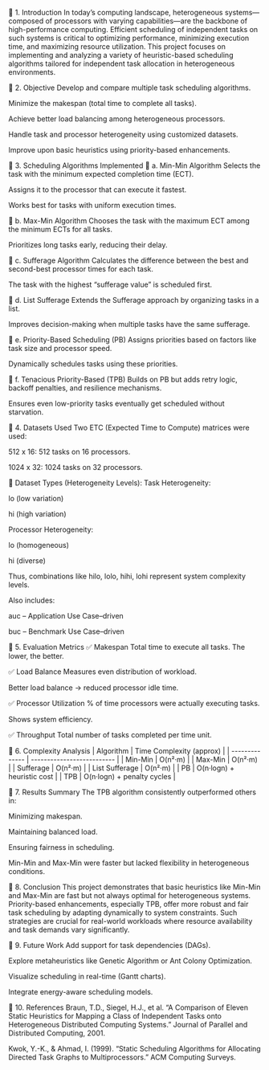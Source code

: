 🔹 1. Introduction
In today’s computing landscape, heterogeneous systems—composed of processors with varying capabilities—are the backbone of high-performance computing. Efficient scheduling of independent tasks on such systems is critical to optimizing performance, minimizing execution time, and maximizing resource utilization.
This project focuses on implementing and analyzing a variety of heuristic-based scheduling algorithms tailored for independent task allocation in heterogeneous environments.

🔹 2. Objective
Develop and compare multiple task scheduling algorithms.

Minimize the makespan (total time to complete all tasks).

Achieve better load balancing among heterogeneous processors.

Handle task and processor heterogeneity using customized datasets.

Improve upon basic heuristics using priority-based enhancements.

🔹 3. Scheduling Algorithms Implemented
🔸 a. Min-Min Algorithm
Selects the task with the minimum expected completion time (ECT).

Assigns it to the processor that can execute it fastest.

Works best for tasks with uniform execution times.

🔸 b. Max-Min Algorithm
Chooses the task with the maximum ECT among the minimum ECTs for all tasks.

Prioritizes long tasks early, reducing their delay.

🔸 c. Sufferage Algorithm
Calculates the difference between the best and second-best processor times for each task.

The task with the highest “sufferage value” is scheduled first.

🔸 d. List Sufferage
Extends the Sufferage approach by organizing tasks in a list.

Improves decision-making when multiple tasks have the same sufferage.

🔸 e. Priority-Based Scheduling (PB)
Assigns priorities based on factors like task size and processor speed.

Dynamically schedules tasks using these priorities.

🔸 f. Tenacious Priority-Based (TPB)
Builds on PB but adds retry logic, backoff penalties, and resilience mechanisms.

Ensures even low-priority tasks eventually get scheduled without starvation.

🔹 4. Datasets Used
Two ETC (Expected Time to Compute) matrices were used:

512 x 16: 512 tasks on 16 processors.

1024 x 32: 1024 tasks on 32 processors.

🧬 Dataset Types (Heterogeneity Levels):
Task Heterogeneity:

lo (low variation)

hi (high variation)

Processor Heterogeneity:

lo (homogeneous)

hi (diverse)

Thus, combinations like hilo, lolo, hihi, lohi represent system complexity levels.

Also includes:

auc – Application Use Case–driven

buc – Benchmark Use Case–driven

🔹 5. Evaluation Metrics
✅ Makespan
Total time to execute all tasks. The lower, the better.

✅ Load Balance
Measures even distribution of workload.

Better load balance → reduced processor idle time.

✅ Processor Utilization
% of time processors were actually executing tasks.

Shows system efficiency.

✅ Throughput
Total number of tasks completed per time unit.

🔹 6. Complexity Analysis
| Algorithm      | Time Complexity (approx)   |
| -------------- | -------------------------- |
| Min-Min        | O(n²·m)                    |
| Max-Min        | O(n²·m)                    |
| Sufferage      | O(n²·m)                    |
| List Sufferage | O(n²·m)                    |
| PB             | O(n·logn) + heuristic cost |
| TPB            | O(n·logn) + penalty cycles |


🔹 7. Results Summary
The TPB algorithm consistently outperformed others in:

Minimizing makespan.

Maintaining balanced load.

Ensuring fairness in scheduling.

Min-Min and Max-Min were faster but lacked flexibility in heterogeneous conditions.

🔹 8. Conclusion
This project demonstrates that basic heuristics like Min-Min and Max-Min are fast but not always optimal for heterogeneous systems. Priority-based enhancements, especially TPB, offer more robust and fair task scheduling by adapting dynamically to system constraints.
Such strategies are crucial for real-world workloads where resource availability and task demands vary significantly.

🔹 9. Future Work
Add support for task dependencies (DAGs).

Explore metaheuristics like Genetic Algorithm or Ant Colony Optimization.

Visualize scheduling in real-time (Gantt charts).

Integrate energy-aware scheduling models.

🔹 10. References
Braun, T.D., Siegel, H.J., et al. “A Comparison of Eleven Static Heuristics for Mapping a Class of Independent Tasks onto Heterogeneous Distributed Computing Systems.” Journal of Parallel and Distributed Computing, 2001.

Kwok, Y.-K., & Ahmad, I. (1999). “Static Scheduling Algorithms for Allocating Directed Task Graphs to Multiprocessors.” ACM Computing Surveys.
